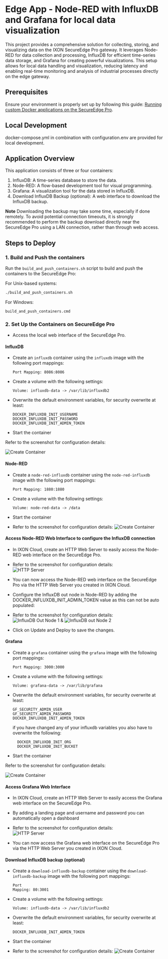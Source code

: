 # Edge App - Node-RED with InfluxDB and Grafana for local data visualization

This project provides a comprehensive solution for collecting, storing, and visualizing data on the IXON SecureEdge Pro gateway. It leverages Node-RED for data collection and processing, InfluxDB for efficient time-series data storage, and Grafana for creating powerful visualizations. This setup allows for local data handling and visualization, reducing latency and enabling real-time monitoring and analysis of industrial processes directly on the edge gateway.

## Prerequisites

Ensure your environment is properly set up by following this guide: [Running custom Docker applications on the SecureEdge Pro](https://support.ixon.cloud/hc/en-us/articles/14231117531420-Running-custom-Docker-applications-on-the-SecureEdge-Pro).

## Local Development

docker-compose.yml in combination with configuration.env are provided for local development.

## Application Overview

This application consists of three or four containers:

1. InfluxDB: A time-series database to store the data.
2. Node-RED: A flow-based development tool for visual programming.
3. Grafana: A visualization tool for the data stored in InfluxDB.
4. Download InfluxDB Backup (optional): A web interface to download the InfluxDB backup.

**Note**
Downloading the backup may take some time, especially if done remotely. To avoid potential connection timeouts, it is strongly recommended to perform the backup download directly near the SecureEdge Pro using a LAN connection, rather than through web access.

## Steps to Deploy

### 1. Build and Push the containers

Run the `build_and_push_containers.sh` script to build and push the containers to the SecureEdge Pro:

For Unix-based systems:

```bash
./build_and_push_containers.sh
```

For Windows:

```cmd
build_and_push_containers.cmd
```

### 2. Set Up the Containers on SecureEdge Pro

- Access the local web interface of the SecureEdge Pro.

#### InfluxDB

- Create an `influxdb` container using the `influxdb` image with the following port mappings:

  ```
  Port Mapping: 8086:8086
  ```

- Create a volume with the following settings:

  ```
  Volume: influxdb-data -> /var/lib/influxdb2
  ```

- Overwrite the default environment variables, for security overwrite at least:

  ```
  DOCKER_INFLUXDB_INIT_USERNAME
  DOCKER_INFLUXDB_INIT_PASSWORD
  DOCKER_INFLUXDB_INIT_ADMIN_TOKEN
  ```

- Start the container

Refer to the screenshot for configuration details:

![Create Container](influxdb/create_container.png)

#### Node-RED

- Create a `node-red-influxdb` container using the `node-red-influxdb` image with the following port mappings:

  ```
  Port Mapping: 1880:1880
  ```

- Create a volume with the following settings:

  ```
  Volume: node-red-data -> /data
  ```

- Start the container

- Refer to the screenshot for configuration details:
  ![Create Container](node-red-influxdb/create_container.png)

#### Access Node-RED Web Interface to configure the InfluxDB connection

- In IXON Cloud, create an HTTP Web Server to easily access the Node-RED web interface on the SecureEdge Pro.

- Refer to the screenshot for configuration details:  
  ![HTTP Server](node-red-influxdb/http_server_node_red.png)

- You can now access the Node-RED web interface on the SecureEdge Pro via the HTTP Web Server you created in IXON Cloud.

- Configure the InfluxDB out node in Node-RED by adding the DOCKER_INFLUXDB_INIT_ADMIN_TOKEN value as this can not be auto populated:

- Refer to the screenshot for configuration details:  
  ![InfluxDB Out Node 1](node-red-influxdb/setup_influxdb_out_node_1.png) & ![InfluxDB out Node 2](node-red-influxdb/setup_influxdb_out_node_2.png)

- Click on Update and Deploy to save the changes.

#### Grafana

- Create a `grafana` container using the `grafana` image with the following port mappings:

  ```
  Port Mapping: 3000:3000
  ```

- Create a volume with the following settings:

  ```
  Volume: grafana-data -> /var/lib/grafana
  ```

- Overwrite the default environment variables, for security overwrite at least:

  ```
  GF_SECURITY_ADMIN_USER
  GF_SECURITY_ADMIN_PASSWORD
  DOCKER_INFLUXDB_INIT_ADMIN_TOKEN
  ```

  if you have changed any of your influxdb variables you also have to overwrite the following:

  ```
    DOCKER_INFLUXDB_INIT_ORG
    DOCKER_INFLUXDB_INIT_BUCKET
  ```

- Start the container

Refer to the screenshot for configuration details:

![Create Container](grafana/create_container.png)

#### Access Grafana Web Interface

- In IXON Cloud, create an HTTP Web Server to easily access the Grafana web interface on the SecureEdge Pro.

- By adding a landing page and username and password you can automatically open a dashboard

- Refer to the screenshot for configuration details:  
  ![HTTP Server](grafana/http_server_grafana.png)

- You can now access the Grafana web interface on the SecureEdge Pro via the HTTP Web Server you created in IXON Cloud.

#### Download InfluxDB backup (optional)

- Create a `download-influxdb-backup` container using the `download-influxdb-backup` image with the following port mappings:

  ```
  Port
  Mapping: 80:3001
  ```

- Create a volume with the following settings:

  ```
  Volume: influxdb-data -> /var/lib/influxdb2
  ```

- Overwrite the default environment variables, for security overwrite at least:

  ```
  DOCKER_INFLUXDB_INIT_ADMIN_TOKEN
  ```

- Start the container

- Refer to the screenshot for configuration details:
  ![Create Container](download-influxdb-backup/create_container.png)
